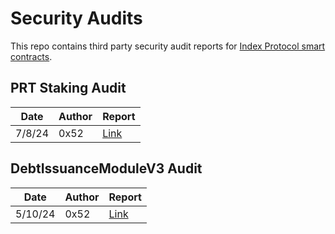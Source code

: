 # Security Audits
This repo contains third party security audit reports for [Index Protocol smart contracts](https://github.com/IndexCoop/index-protocol).

## PRT Staking Audit

| Date     | Author | Report  |
|----------|--------|---------|
| 7/8/24   | 0x52   | [Link](https://github.com/IndexCoop/audits/blob/main/audits/IndexPRTAuditReport.md)       |


## DebtIssuanceModuleV3 Audit

| Date     | Author | Report  |
|----------|--------|---------|
| 5/10/24  | 0x52   | [Link](https://github.com/IndexCoop/audits/blob/main/audits/IndexDIMv3AuditReport.md)     |

